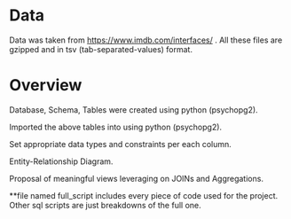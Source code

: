 # Data


Data was taken from https://www.imdb.com/interfaces/ . All these files are gzipped and in tsv (tab-separated-values) format.

# Overview 

Database, Schema, Tables were created using python (psychopg2).

Imported the above tables into using python (psychopg2).

Set appropriate data types and constraints per each column.

Entity-Relationship Diagram.

Proposal of meaningful views leveraging on JOINs and Aggregations. 



**file named full_script includes every piece of code used for the project.
Other sql scripts are just breakdowns of the full one.
